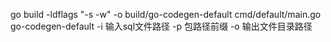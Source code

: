 go build -ldflags "-s -w" -o build/go-codegen-default cmd/default/main.go
go-codegen-default -i 输入sql文件路径 -p 包路径前缀 -o 输出文件目录路径